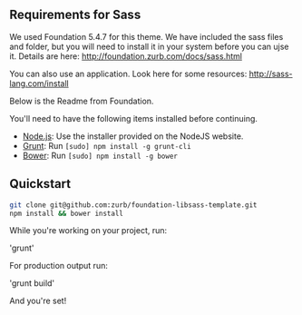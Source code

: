## Requirements for Sass

We used Foundation 5.4.7 for this theme. We have included the sass files and folder, but you will need to install it in your system before you can ujse it. Details are here: http://foundation.zurb.com/docs/sass.html

You can also use an application. Look here for some resources: http://sass-lang.com/install

Below is the Readme from Foundation.

You'll need to have the following items installed before continuing.

  * [Node.js](http://nodejs.org): Use the installer provided on the NodeJS website.
  * [Grunt](http://gruntjs.com/): Run `[sudo] npm install -g grunt-cli`
  * [Bower](http://bower.io): Run `[sudo] npm install -g bower`

## Quickstart

```bash
git clone git@github.com:zurb/foundation-libsass-template.git
npm install && bower install
```

While you're working on your project, run:

 'grunt'

 For production output run:

 'grunt build'

And you're set!
